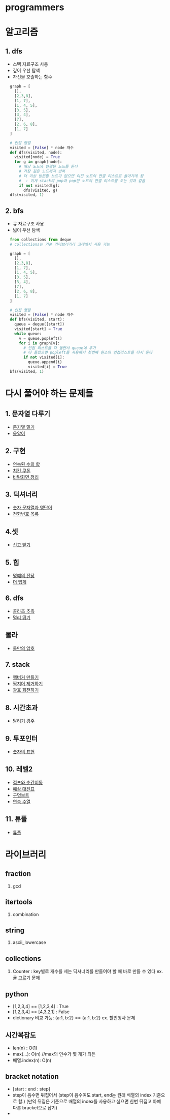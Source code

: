 # programmers

# 알고리즘 
## 1. dfs
- 스택 자료구조 사용
- 깊이 우선 탐색
- 자신을 호출하는 함수
  
```python
  graph = [
    [],
    [2,3,8],
    [1, 7],
    [1, 4, 5],
    [3, 5],
    [3, 4],
    [7],
    [2, 6, 8],
    [1, 7]
  ]

  # 인접 행렬
  visited = [False] * node 개수
  def dfs(visited, node):
    visited[node] = True
    for g in graph[node]:
      # 해당 노드와 연결된 노드를 돈다
      # 가장 깊은 노드까지 반복
      # 더 이상 방문할 노드가 없으면 이전 노드의 연결 리스트로 돌아가게 됨
      #  : 이게 stack의 pop과 pop한 노드의 연결 리스트를 도는 것과 같음
      if not visited[g]:
        dfs(visited, g)
  dfs(visited, 1)
```

## 2. bfs
- 큐 자료구조 사용
- 넓이 우선 탐색

```python
  from collections from deque
  # collections는 기본 라이브러리라 코테에서 사용 가능

  graph = [
    [],
    [2,3,8],
    [1, 7],
    [1, 4, 5],
    [3, 5],
    [3, 4],
    [7],
    [2, 6, 8],
    [1, 7]
  ]

  # 인접 행렬
  visited = [False] * node 개수
  def bfs(visited, start):
    queue = deque([start])
    visited[start] = True
    while queue:
      v = queue.popleft()
      for i in graph[v]:
        # 인접 리스트를 다 돌면서 queue에 추가
        # 다 돌았으면 popleft를 사용해서 첫번째 원소의 인접리스트를 다시 돈다
        if not visited[i]:
          queue.append(i)
          visited[i] = True
  bfs(visited, 1)
```

# 다시 풀어야 하는 문제들
## 1. 문자열 다루기
- [문자열 밀기](https://github.com/nicky0830/programmers/commit/47758fbf61f1e57f6bd5269689f5328b4c1c57fc)
- [옹알이](https://school.programmers.co.kr/app/courses/17584/curriculum/lessons/197243#part-46571)

## 2. 구현
- [연속된 수의 합](https://school.programmers.co.kr/app/courses/17584/curriculum/lessons/197245)
- [치킨 쿠폰](https://school.programmers.co.kr/app/courses/17584/curriculum/lessons/197246#part-46572)
- [바탕화면 정리](https://github.com/nicky0830/programmers/commit/fdf82ee0a1bca2b009a899e459434c2358ab5780)

## 3. 딕셔너리
- [숫자 문자열과 영단어](https://school.programmers.co.kr/learn/courses/30/lessons/81301?language=python3)
- [전화번호 목록](https://school.programmers.co.kr/learn/courses/30/lessons/42577?language=python3)

## 4.셋
- [신고 받기](https://school.programmers.co.kr/learn/courses/30/lessons/92334?language=python3)

## 5. 힙
- [명예의 전당](https://school.programmers.co.kr/tryouts/85933/challenges?language=python3)
- [더 맵게](https://school.programmers.co.kr/tryouts/85934/challenges)

## 6. dfs
- [콜라츠 추측](https://school.programmers.co.kr/learn/courses/30/lessons/12943)
- [멀리 뛰기](https://school.programmers.co.kr/learn/courses/30/lessons/12914) 

## 몰라
- [둘만의 암호](https://school.programmers.co.kr/learn/courses/30/lessons/155652#)

## 7. stack
- [햄버거 만들기](https://school.programmers.co.kr/learn/courses/30/lessons/133502)
- [짝지어 제거하기](https://school.programmers.co.kr/learn/courses/30/lessons/12973)
- [괄호 회전하기](https://school.programmers.co.kr/learn/courses/30/lessons/76502)

## 8. 시간초과
- [달리기 경주](https://school.programmers.co.kr/learn/courses/30/lessons/178871)

## 9. 투포인터
- [숫자의 표현](https://school.programmers.co.kr/learn/courses/30/lessons/12924)

## 10. 레벨2
- [점프와 순간이동](https://school.programmers.co.kr/learn/courses/30/lessons/12980)
- [예상 대진표](https://school.programmers.co.kr/learn/courses/30/lessons/12985)
- [구명보트](https://school.programmers.co.kr/learn/courses/30/lessons/42885)
- [연속 수열](https://school.programmers.co.kr/learn/courses/30/lessons/131701)

## 11. 튜플
- [튜플](https://school.programmers.co.kr/learn/courses/30/lessons/64065)

# 라이브러리
## fraction
1. gcd
   
## itertools 
1. combination
   
## string
1. ascii_lowercase

## collections
1. Counter : key별로 개수를 세는 딕셔너리를 만들어야 할 때 바로 만들 수 있다
     ex. 귤 고르기 문제

## python
- [1,2,3,4] == [1,2,3,4] : True
- [1,2,3,4] == [4,3,2,1] : False
- dictionary 비교 가능: {a:1, b:2} == {a:1, b:2}
  ex. 할인행사 문제

## 시간복잡도
- len(n) : O(1)
- max(...): O(n) //max의 인수가 몇 개가 되든
- 배열.index(n): O(n) 

## bracket notation
- [start : end : step]
- step이 음수면 뒤집어서
  (step이 음수여도 start, end는 원래 배열의 index 기준으로 함.)
  (만약 뒤집은 기준으로 배열의 index를 사용하고 싶으면 한번 뒤집고 아예 다른 bracket으로 잡기)
- 
